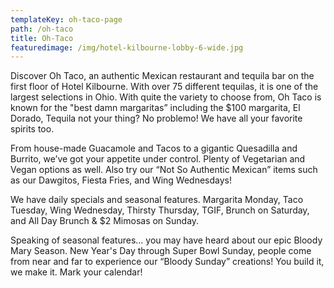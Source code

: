 ```yaml
---
templateKey: oh-taco-page
path: /oh-taco
title: Oh-Taco
featuredimage: /img/hotel-kilbourne-lobby-6-wide.jpg
---
```

Discover Oh Taco, an authentic Mexican restaurant and tequila bar on the first floor of Hotel Kilbourne. With over 75 different tequilas, it is one of the largest selections in Ohio.  With quite the variety to choose from, Oh Taco is known for the "best damn margaritas” including the $100 margarita, El Dorado,  Tequila not your thing? No problemo! We have all your favorite spirits too. 

From house-made Guacamole and Tacos to a gigantic Quesadilla and Burrito, we’ve got your appetite under control. Plenty of Vegetarian and Vegan options as well. Also try our “Not So Authentic Mexican” items such as our Dawgitos, Fiesta Fries, and Wing Wednesdays! 

We have daily specials and seasonal features. Margarita Monday, Taco Tuesday, Wing Wednesday, Thirsty Thursday, TGIF, Brunch on Saturday, and All Day Brunch & $2 Mimosas on Sunday. 

Speaking of seasonal features… you may have heard about our epic Bloody Mary Season. 
New Year's Day through Super Bowl Sunday, people come from near and far to experience our “Bloody Sunday” creations!  You build it, we make it.  Mark your calendar! 